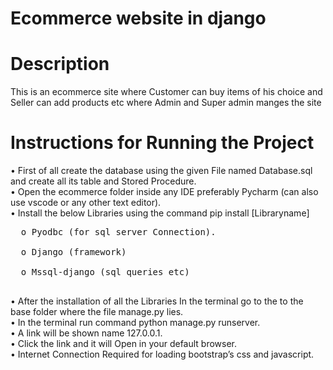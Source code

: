 # Ecommerce website in django

# Description
This is an ecommerce site where Customer can buy items of his choice and Seller can add products etc where Admin and Super admin manges the site



#		Instructions for Running the Project
•	First of all create the database  using the given File named Database.sql and create all its table and Stored Procedure.<br />
•	Open the ecommerce folder inside any IDE preferably Pycharm  (can also use vscode or any other text editor).<br />
•	Install the below Libraries using the command pip install [Libraryname]
<pre>
  o Pyodbc (for sql server Connection).<br />
  o Django (framework)<br />
  o Mssql-django (sql queries etc)<br />
</pre>
•	After the installation of all the Libraries In the terminal go to the to the base folder where the file manage.py lies.<br />
•	In the terminal run command python manage.py runserver.<br />
•	A link will be shown name 127.0.0.1.<br />
•	Click the link and it will Open in your default browser.<br />
•	Internet Connection Required for loading bootstrap’s css and javascript.<br />
